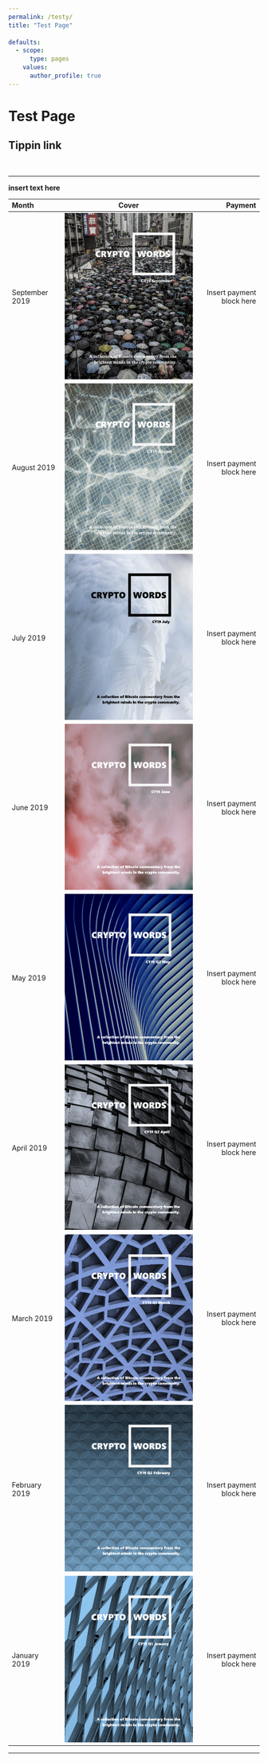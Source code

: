 ```yaml
---
permalink: /testy/
title: "Test Page"

defaults:
  - scope:
      type: pages
    values:
      author_profile: true
---
```


# Test Page

## Tippin link

<div id="tippin-button" data-dest="_joerodgers"></div>
<script src="https://tippin.me/buttons/tip.js" type="text/javascript"></script>

<br>

***

**insert text here**

| Month | Cover | Payment |
|:--------|:-------:|--------:|
| September 2019 | ![September Cover](/assets/images/covers/CY19M9-cover-500.png) | Insert payment block here |
| August 2019 | ![August Cover](/assets/images/covers/CY19M8-cover-500.png) | Insert payment block here |
| July 2019 | ![July Cover](/assets/images/covers/CY19M7-cover-500.png) | Insert payment block here |
| June 2019 | ![June Cover](/assets/images/covers/CY19M6-cover-500.png) | Insert payment block here |
| May 2019 | ![May Cover](/assets/images/covers/CY19M5-cover-500.png) | Insert payment block here |
| April 2019 | ![April Cover](/assets/images/covers/CY19Q2M4-cover-500.png) | Insert payment block here |
| March 2019 | ![March Cover](/assets/images/covers/CY19Q1M3-cover-500.png) | Insert payment block here |
| February 2019 | ![February Cover](/assets/images/covers/CY19Q1M2-cover-500.png) | Insert payment block here |
| January 2019 | ![January Cover](/assets/images/covers/CY19Q1M1-cover-500.png) | Insert payment block here |

***

<br>
